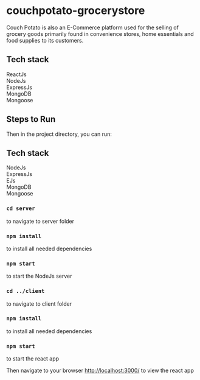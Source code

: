 # couchpotato-grocerystore

Couch Potato is also an E-Commerce platform used for the selling of grocery goods primarily found in convenience stores, home essentials and food supplies to its customers.


## Tech stack 
ReactJs<br/>
NodeJs<br/>
ExpressJs<br/>
MongoDB <br/>
Mongoose


## Steps to Run 
Then in the project directory, you can run:
## Tech stack 
NodeJs<br/>
ExpressJs<br/>
EJs<br/>
MongoDB <br/>
Mongoose


### `cd server`
to navigate to server folder

### `npm install`
to install all needed dependencies

### `npm start`
to start the NodeJs server

### `cd ../client`
to navigate to client folder

### `npm install`
to install all needed dependencies

### `npm start`
to start the react app

Then navigate to your browser <a href="http://localhost:3000/">http://localhost:3000/</a> to view the react app
<br/>
